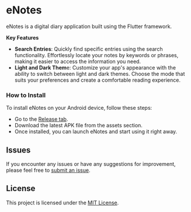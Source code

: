 # eNotes

eNotes is a digital diary application built using the Flutter framework.

**Key Features**

- **Search Entries**: Quickly find specific entries using the search functionality. Effortlessly locate your notes by keywords or phrases, making it easier to access the information you need.
- **Light and Dark Them**e: Customize your app's appearance with the ability to switch between light and dark themes. Choose the mode that suits your preferences and create a comfortable reading experience.

### How to Install

To install eNotes on your Android device, follow these steps:

- Go to the [Release tab](https://github.com/PS-Hitori/eNotes/releases).
- Download the latest APK file from the assets section.
- Once installed, you can launch eNotes and start using it right away.

## Issues

If you encounter any issues or have any suggestions for improvement, please feel free to [submit an issue](https://github.com/PS-Hitori/eNotes/issues).

## License

This project is licensed under the [MIT License](https://opensource.org/licenses/MIT).

